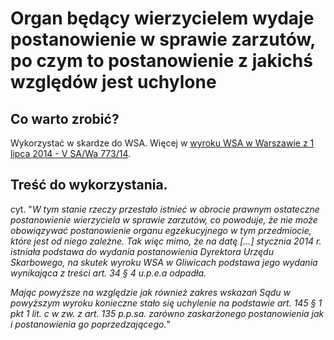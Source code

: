 # Organ będący wierzycielem wydaje postanowienie w sprawie zarzutów, po czym to postanowienie z jakichś względów jest uchylone

## Co warto zrobić?
Wykorzystać w skardze do WSA. Więcej w [wyroku WSA w Warszawie z 1 lipca 2014 - V SA/Wa 773/14](http://www.orzeczenia-nsa.pl/wyrok/v-sa-wa-773-14/egzekucja_naleznosci_pienieznych_do_ktorych_nie_stosuje_sie_przepisow_ordynacji_podatkowej_art_ust/994449/4.html).

## Treść do wykorzystania.
cyt. "*W tym stanie rzeczy przestało istnieć w obrocie prawnym ostateczne postanowienie wierzyciela w sprawie zarzutów, co powoduje, że nie może obowiązywać postanowienie organu egzekucyjnego w tym przedmiocie, które jest od niego zależne. Tak więc mimo, że na datę [...] stycznia 2014 r. istniała podstawa do wydania postanowienia Dyrektora Urzędu Skarbowego, na skutek wyroku WSA w Gliwicach podstawa jego wydania wynikająca z treści art. 34 § 4 u.p.e.a odpadła.*

*Mając powyższe na względzie jak również zakres wskazań Sądu w powyższym wyroku konieczne stało się uchylenie na podstawie art. 145 § 1 pkt 1 lit. c w zw. z art. 135 p.p.sa. zarówno zaskarżonego postanowienia jak i postanowienia go poprzedzającego.*"
